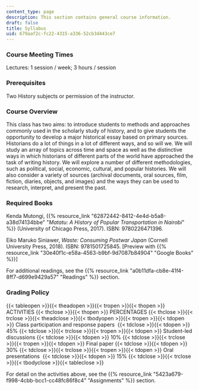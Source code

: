 ```yaml
---
content_type: page
description: This section contains general course information.
draft: false
title: Syllabus
uid: 679aaf2c-fc22-4315-a336-52cb3d443ce7
---
```

### Course Meeting Times

Lectures: 1 session / week; 3 hours / session

### Prerequisites

Two History subjects or permission of the instructor.

### Course Overview

This class has two aims: to introduce students to methods and approaches commonly used in the scholarly study of history, and to give students the opportunity to develop a major historical essay based on primary sources. Historians do a lot of things in a lot of different ways, and so will we. We will study an array of topics across time and space as well as the distinctive ways in which historians of different parts of the world have approached the task of writing history. We will explore a number of different methodologies, such as political, social, economic, cultural, and popular histories. We will also consider a variety of sources (archival documents, oral sources, film, fiction, diaries, objects, and images) and the ways they can be used to research, interpret, and present the past.

### Required Books

Kenda Mutongi, {{% resource_link "62872442-8412-4e4d-b5a8-a38d74134bbe" "*Matatu: A History of Popular Transportation in Nairobi*" %}} (University of Chicago Press, 2017). ISBN: ‎9780226471396. 

Eiko Maruko Siniawer, *Waste: Consuming Postwar Japan* (Cornell University Press, 2018). ISBN: ‎9781501725845. \[Preview with {{% resource_link "30e40f1c-e58a-4563-b9bf-9d7087b84904" "Google Books" %}}\] 

For additional readings, see the {{% resource_link "a0b11dfa-cb8e-41f4-8ff7-d699e9429a57" "Readings" %}} section.

### Grading Policy

{{< tableopen >}}{{< theadopen >}}{{< tropen >}}{{< thopen >}}
ACTIVITIES
{{< thclose >}}{{< thopen >}}
PERCENTAGES
{{< thclose >}}{{< trclose >}}{{< theadclose >}}{{< tbodyopen >}}{{< tropen >}}{{< tdopen >}}
Class participation and response papers 
{{< tdclose >}}{{< tdopen >}}
45%
{{< tdclose >}}{{< trclose >}}{{< tropen >}}{{< tdopen >}}
Student-led discussions
{{< tdclose >}}{{< tdopen >}}
10%
{{< tdclose >}}{{< trclose >}}{{< tropen >}}{{< tdopen >}}
Final paper
{{< tdclose >}}{{< tdopen >}}
30%
{{< tdclose >}}{{< trclose >}}{{< tropen >}}{{< tdopen >}}
Oral presentations 
{{< tdclose >}}{{< tdopen >}}
15%
{{< tdclose >}}{{< trclose >}}{{< tbodyclose >}}{{< tableclose >}}

For detail on the activities above, see the {{% resource_link "5423a679-f998-4cbb-bcc1-cc48fc86f8c4" "Assignments" %}} section.